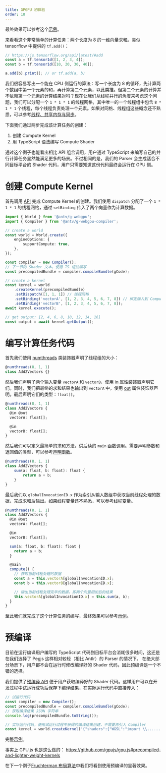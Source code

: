 ```yaml
---
title: GPGPU 初体验
order: 10
---
```


最终效果可以参考这个[示例](/zh/examples/tutorial/add2vectors)。

来看看这个非常简单的计算任务：两个长度为 8 的一维向量求和。类似 tensorflow 中提供的 `tf.add()`：

```typescript
// https://js.tensorflow.org/api/latest/#add
const a = tf.tensor1d([1, 2, 3, 4]);
const b = tf.tensor1d([10, 20, 30, 40]);

a.add(b).print(); // or tf.add(a, b)
```

我们很容易写出一个能在 CPU 侧运行的算法：写一个长度为 8 的循环，先计算两个数组中第一个元素的和，再计算第二个元素，以此类推。但第二个元素的计算并不依赖第一个元素的计算结果对吗？现在让我们从线程并行的角度来考虑这个问题，我们可以分配一个 `1 * 1 * 1` 的线程网格，其中唯一的一个线程组中包含 `8 * 1 * 1` 个线程，每个线程负责处理一个元素。如果对网格、线程组这些概念还不熟悉，可以参考[线程、共享内存与同步](/zh/docs/api/workgroup)。

下面我们通过两步完成该计算任务的创建：

1. 创建 Compute Kernel
2. 用 TypeScript 语法编写 Compute Shader

通过这个例子也能看出相比 API 组合调用，用户通过 TypeScript 来编写自己的并行计算任务显然能满足更多的场景。不过相同的是，我们的 Parser 会生成适合不同目标平台的 Shader 代码，用户只需要知道这份代码最终会运行在 GPU 侧。

# 创建 Compute Kernel

首先调用 [API](/zh/docs/api/compute-pipeline) 完成 Compute Kernel 的创建。我们使用 `dispatch` 分配了一个 `1 * 1 * 1` 的线程网格，通过 `setBinding` 传入了两个向量作为计算数据。

```typescript
import { World } from '@antv/g-webgpu';
import { Compiler } from '@antv/g-webgpu-compiler';

// create a world
const world = World.create({
    engineOptions: {
        supportCompute: true,
    },
});

const compiler = new Compiler();
// 下一节的 Shader 文本，使用 TS 语法编写
const precompiledBundle = compiler.compileBundle(gCode);

// create a kernel
const kernel = world
    .createKernel(precompiledBundle)
    .setDispatch([1, 1, 1]) // 线程网格
    .setBinding('vectorA', [1, 2, 3, 4, 5, 6, 7, 8]) // 绑定输入到 Compute Shader 中的两个参数
    .setBinding('vectorB', [1, 2, 3, 4, 5, 6, 7, 8]);
await kernel.execute();

// get output: [2, 4, 6, 8, 10, 12, 14, 16]
const output = await kernel.getOutput();
```

# 编写计算任务代码

首先我们使用 [numthreads](/zh/docs/api/syntax#线程组声明) 类装饰器声明了线程组的大小：

```typescript
@numthreads(8, 1, 1)
class Add2Vectors {}
```

然后我们声明了两个输入变量 `vectorA` 和 `vectorB`，使用 [in](/zh/docs/api/syntax#输入变量) 属性装饰器声明它们。同时，我们把最终的求和结果也输出到 `vectorA` 中，使用 [out](/zh/docs/api/syntax#输出变量) 属性装饰器声明。最后声明它们的类型：`float[]`。

```typescript
@numthreads(8, 1, 1)
class Add2Vectors {
  @in @out
  vectorA: float[];

  @in
  vectorB: float[];
}
```

然后我们可以定义最简单的求和方法，供后续的 `main` 函数调用。需要声明参数和返回值的类型，可以参考[声明函数](/zh/docs/api/syntax#声明函数)。

```typescript
@numthreads(8, 1, 1)
class Add2Vectors {
    sum(a: float, b: float): float {
        return a + b;
    }
}
```

最后我们以 `globalInvocationID.x` 作为索引从输入数组中获取当前线程处理的数据，完成求和后输出。如果线程变量还不熟悉，可以参考[线程变量](/zh/docs/api/workgroup#线程变量)。

```typescript
@numthreads(8, 1, 1)
class Add2Vectors {
  @in @out
  vectorA: float[];

  @in
  vectorB: float[];

  sum(a: float, b: float): float {
    return a + b;
  }

  @main
  compute() {
    // 获取当前线程处理的数据
    const a = this.vectorA[globalInvocationID.x];
    const b = this.vectorB[globalInvocationID.x];

    // 输出当前线程处理完毕的数据，即两个向量相加后的结果
    this.vectorA[globalInvocationID.x] = this.sum(a, b);
  }
}
```

至此我们就完成了这个计算任务的编写，最终效果可以参考[示例](/zh/examples/tutorial/add2vectors)。

# 预编译

目前在运行编译用户编写的 TypeScript 代码到目标平台会消耗很多时间，这还是在我们选择了 Pegjs 这样相对较轻（相比 Antlr）的 Parser 的情况下。 在绝大部分场景下，用户都不会在运行时修改编译好的 Shader 代码，因此预编译是一个不错的选择。

我们提供了[预编译 API](/zh/docs/api/compute-pipeline#获取预编译结果) 便于用户获取编译好的 Shader 代码。这样用户可以在开发过程中试运行成功后保存下编译结果，在实际运行代码中直接传入：

```typescript
// 试运行代码
const compiler = new Compiler();
const precompiledBundle = compiler.compileBundle(gCode);
// 获取编译结果 JSON 字符串
console.log(precompiledBundle.toString());

// 实际运行代码，使用试运行过程中获得的编译结果创建，不需要再引入 Compiler
const kernel = world.createKernel('{"shaders":{"WGSL":"import \\......');
```

完整[示例](/zh/examples/gpgpu/basic/add2vectors#add2vectors-precompiled)。

事实上 GPU.js 也是这么做的： https://github.com/gpujs/gpu.js#precompiled-and-lighter-weight-kernels

在下一个例子[Fruchterman 布局算法](/zh/docs/tutorial/gpgpu/gpgpu/fruchterman)中我们将看到使用预编译的显著效果。
